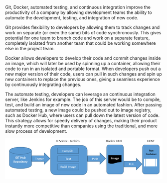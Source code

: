 Git, Docker, automated testing, and continuous integration improve the productivity of a company by allowing development teams the ability to automate the development, testing, and integration of new code.

Git provides flexibility to developers by allowing them to track changes and work on separate (or even the same) bits of code synchronously. This gives potential for one team to branch code and work on a separate feature, completely isolated from another team that could be working somewhere else in the project team.

Docker allows developers to develop their code and commit changes inside an image, which will later be used by spinning up a container, allowing their code to run in an isolated and portable format. When developers push out a new major version of their code, users can pull in such changes and spin up new containers to replace the previous ones, giving a seamless experience by continuously integrating changes.

The automate testing, developers can leverage an continuous integration server, like Jenkins for example.  The job of this server would be to compile, test, and build an image of new code in an automated fashion. After passing automated testing, a new image could be pushed out to image registry, such as Docker Hub, where users can pull down the latest version of code. This strategy allows for speedy delivery of changes, making their product instantly more competitive than companies using the traditional, and more slow process of development.

![docker_ci.png](../images/docker_ci.png "docker CI")
